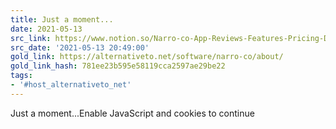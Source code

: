 ```yaml
---
title: Just a moment...
date: 2021-05-13
src_link: https://www.notion.so/Narro-co-App-Reviews-Features-Pricing-Download-AlternativeTo-45936d7d11a048ff8b515f555be32ba6
src_date: '2021-05-13 20:49:00'
gold_link: https://alternativeto.net/software/narro-co/about/
gold_link_hash: 781ee23b595e58119cca2597ae29be22
tags:
- '#host_alternativeto_net'
---
```



Just a moment...Enable JavaScript and cookies to continue
